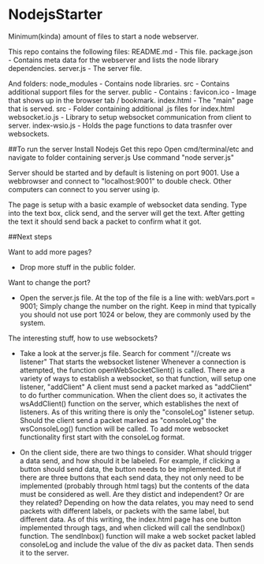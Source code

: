 # NodejsStarter

Minimum(kinda) amount of files to start a node webserver.

This repo contains the following files:
	README.md 		-	This file.
	package.json 	- 	Contains meta data for the webserver and lists the node library dependencies.
	server.js 		- 	The server file.

And folders:
	node_modules 	- 	Contains node libraries.
	src 			- 	Contains additional support files for the server.
	public 			- 	Contains :
							favicon.ico 	- 	Image that shows up in the browser tab / bookmark.
							index.html 		- 	The "main" page that is served.
							src 			- 	Folder containing additional .js files for index.html
												websocket.io.js 	- 	Library to setup websocket communication from client to server.
												index-wsio.js 		- 	Holds the page functions to data trasnfer over websockets.


##To run the server
Install Nodejs
Get this repo
Open cmd/terminal/etc and navigate to folder containing server.js
Use command "node server.js"

Server should be started and by default is listening on port 9001.
Use a webbrowser and connect to "localhost:9001" to double check.
Other computers can connect to you server using ip.

The page is setup with a basic example of websocket data sending.
Type into the text box, click send, and the server will get the text.
After getting the text it should send back a packet to confirm what it got.

##Next steps

Want to add more pages?
 - Drop more stuff in the public folder.

Want to change the port?
 - Open the server.js file. At the top of the file is a line with:
 	webVars.port 		= 9001;
 	Simply change the number on the right.
 	Keep in mind that typically you should not use port 1024 or below, they are commonly used by the system.

The interesting stuff, how to use websockets?
 - Take a look at the server.js file. Search for comment "//create ws listener"
 	That starts the websocket listener
 	Whenever a connection is attempted, the function openWebSocketClient() is called.
 	There are a variety of ways to establish a websocket, so that function, will setup one listener, "addClient"
 	A client must send a packet marked as "addClient" to do further communication.
 	When the client does so, it activates the wsAddClient() function on the server, which establishes the next of listeners.
 	As of this writing there is only the "consoleLog" listener setup.
 	Should the client send a packet marked as "consoleLog" the wsConsoleLog() function will be called.
 	To add more websocket functionality first start with the consoleLog format.

 - On the client side, there are two things to consider. What should trigger a data send, and how should it be labeled.
 	For example, if clicking a button should send data, the button needs to be implemented.
 	But if there are three buttons that each send data, they not only need to be implemented (probably through html tags) but the contents of the data must be considered as well. Are they distict and independent? Or are they related? Depending on how the data relates, you may need to send packets with different labels, or packets with the same label, but different data.
 	As of this writing, the index.html page has one button implemented through tags, and when clicked will call the sendInbox() function.
 	The sendInbox() function will make a web socket packet labled consoleLog and include the value of the div as packet data. Then sends it to the server.
 	











